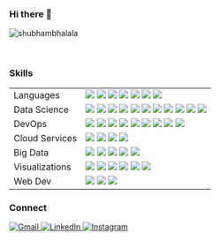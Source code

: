 ### Hi there 👋
<p align="left"> <img src="https://komarev.com/ghpvc/?username=shubhambhalala&label=Profile%20views&color=0e75b6&style=flat" alt="shubhambhalala" /> </p>
<br>

### Skills

<table>
  <tr>
    <td valign="middle">
      <span>Languages</span>
    </td>
    <td valign="middle">
      <div float="left">
        <img src="https://img.shields.io/badge/Python-%233776AB.svg?&style=flat-square&logo=python&logoColor=white"/>
        <img src="https://img.shields.io/badge/R-%23276DC3.svg?&style=flat-square&logo=r&logoColor=white"/>
        <img src="https://img.shields.io/badge/c-%23A8B9CC.svg?&style=flat-square&logo=c&logoColor=black" />
        <img src="https://img.shields.io/badge/C++-%2300599C.svg?&style=flat-square&logo=cplusplus&logoColor=white"/>
        <img src="https://img.shields.io/badge/SQL-%234169E1.svg?&style=flat-square&logo=postgresql&logoColor=white"/>
        <img src="https://img.shields.io/badge/gnu%20bash-%234EAA25.svg?&style=flat-square&logo=gnu%20bash&logoColor=white" />
        <img src="https://img.shields.io/badge/dart-%230175C2.svg?&style=flat-square&logo=dart&logoColor=white" />
      </div>
    </td>
  </tr>
  <tr>
    <td valign="middle">
      <span>Data Science</span>
    </td>
    <td valign="middle">
      <div float="left">
        <img src="https://img.shields.io/badge/Tensorflow-%23FF6F00.svg?&style=flat-square&logo=tensorflow&logoColor=white"/>
        <img src="https://img.shields.io/badge/Keras-%23D00000.svg?&style=flat-square&logo=keras&logoColor=white"/>
        <img src="https://img.shields.io/badge/ScikitLearn-%23F7931E.svg?&style=flat-square&logo=scikitlearn&logoColor=white"/>
        <img src="https://img.shields.io/badge/Numpy-%23013243.svg?&style=flat-square&logo=numpy&logoColor=white"/>
        <img src="https://img.shields.io/badge/Scipy-%238CAAE6.svg?&style=flat-square&logo=scipy&logoColor=white"/>
        <img src="https://img.shields.io/badge/Pandas-%23150458.svg?&style=flat-square&logo=pandas&logoColor=white"/>
        <img src="https://img.shields.io/badge/Tidyverse-%23276DC3.svg?&style=flat-square&logo=r&logoColor=white"/>
        <img src="https://img.shields.io/badge/spaCy-09A3D5?&style=flat-square&logo=spaCy&logoColor=white"/>
        <img src="https://img.shields.io/badge/Transformers-%23F7DF1E.svg?&style=flat-square&logo=python&logoColor=white"/>
        <img src="https://img.shields.io/badge/NLTK-%234EAA25.svg?&style=flat-square&logo=python&logoColor=white"/>
        <img src="https://img.shields.io/badge/Qiskit-6929C4?&style=flat-square&logo=Qiskit&logoColor=white"/>
      </div>
    </td>
  </tr>
  <tr>
    <td valign="middle">
      <span>DevOps</span>
    </td>
    <td valign="middle">
      <div float="left">
        <img src="https://img.shields.io/badge/git-%23F05033.svg?style=flat-square&logo=git&logoColor=white"/>
        <img src="https://img.shields.io/badge/github-%23121011.svg?style=flat-square&logo=github&logoColor=white"/>
        <img src="https://img.shields.io/badge/jenkins-%23D24939.svg?&style=flat-square&logo=jenkins&logoColor=white" />
        <img src="https://img.shields.io/badge/kubernetes-%23326CE5.svg?&style=flat-square&logo=kubernetes&logoColor=white" />
        <img src="https://img.shields.io/badge/docker-%232496ED.svg?&style=flat-square&logo=docker&logoColor=white" />
        <img src="https://img.shields.io/badge/podman-%23892CA0.svg?&style=flat-square&logo=podman&logoColor=white" />
        <img src="https://img.shields.io/badge/terraform-%23623CE4.svg?&style=flat-square&logo=terraform&logoColor=white" />
        <img src="https://img.shields.io/badge/ansible-%23EE0000.svg?&style=flat-square&logo=ansible&logoColor=white" />
        <img src="https://img.shields.io/badge/Openshift-EE0000?&style=flat-square&logo=RedHatOpenShift&logoColor=white"/>
      </div>
    </td>
  </tr>
  <tr>
    <td valign="middle">
      <span>Cloud Services</span>
    </td>
    <td valign="middle">
      <div float="left">
        <img src="https://img.shields.io/badge/amazon%20aws-%23232F3E.svg?&style=flat-square&logo=amazon%20aws&logoColor=white" />
        <img src="https://img.shields.io/badge/google%20cloud-%234285F4.svg?&style=flat-square&logo=google%20cloud&logoColor=white" />
        <img src="https://img.shields.io/badge/microsoft%20azure-%230089D6.svg?&style=flat-square&logo=microsoft%20azure&logoColor=white" />
        <img src="https://img.shields.io/badge/openstack-%23ED1944.svg?&style=flat-square&logo=openstack&logoColor=white" />
      </div>
    </td>
  </tr>
  <tr>
    <td valign="middle">
      <span>Big Data</span>
    </td>
    <td valign="middle">
      <div float="left">
        <img src="https://img.shields.io/badge/apache%20spark-%23E25A1C.svg?&style=flat-square&logo=apache%20spark&logoColor=white" />
        <img src="https://img.shields.io/badge/Hadoop-66CCFF?&style=flat-square&logo=ApacheHadoop&logoColor=white"/>
        <img src="https://img.shields.io/badge/elasticsearch-%23005571.svg?&style=flat-square&logo=elasticsearch&logoColor=white" />
        <img src="https://img.shields.io/badge/logstash-%23005571.svg?&style=flat-square&logo=logstash&logoColor=white" />
        <img src="https://img.shields.io/badge/kibana-%23005571.svg?&style=flat-square&logo=kibana&logoColor=white" />
      </div>
    </td>
  </tr>
  <tr>
    <td valign="middle">
      <span>Visualizations</span>
    </td>
    <td valign="middle">
      <div float="left">
        <img src="https://img.shields.io/badge/Plotly-3F4F75?&style=flat-square&logo=Plotly&logoColor=white"/>
        <img src="https://img.shields.io/badge/ggplot2-%23276DC3.svg?&style=flat-square&logo=r&logoColor=white"/>
        <img src="https://img.shields.io/badge/matplotlib-%23F37626.svg?&style=flat-square&logo=python&logoColor=white"/>
        <img src="https://img.shields.io/badge/seaborn-%23990000.svg?&style=flat-square&logo=python&logoColor=white"/>
        <img src="https://img.shields.io/badge/prometheus-%23E6522C.svg?&style=flat-square&logo=prometheus&logoColor=white" />
        <img src="https://img.shields.io/badge/grafana-%23F46800.svg?&style=flat-square&logo=grafana&logoColor=white" />
      </div>
    </td>
  </tr>
  <tr>
    <td valign="middle">
      <span>Web Dev</span>
    </td>
    <td valign="middle">
      <div float="left">
        <img src="https://img.shields.io/badge/HTML5-E34F26?style=flat-square&logo=html5&logoColor=white"/>
        <img src="https://img.shields.io/badge/CSS3-1572B6?style=flat-square&logo=css3&logoColor=white"/>
        <img src="https://img.shields.io/badge/Javascript-%23F7DF1E.svg?&style=flat-square&logo=javascript&logoColor=black"/>
      </div>
    </td>
  </tr>
  
  
  
</table>

### Connect

<a href="mailto:shubhambhalala@gmail.com">![Gmail](https://img.shields.io/badge/Gmail-D14836?style=for-the-badge&logo=gmail&logoColor=white)
<a href="https://www.linkedin.com/in/shubhambhalala/">![LinkedIn](https://img.shields.io/badge/linkedin-%230077B5.svg?style=for-the-badge&logo=linkedin&logoColor=white)
<a href="https://www.instagram.com/shubhambhalala">![Instagram](https://img.shields.io/badge/Instagram-E4405F?style=for-the-badge&logo=instagram&logoColor=white)
